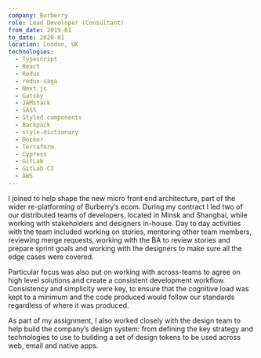 ```yaml
---
company: Burberry
role: Lead Developer (Consultant)
from_date: 2019-01
to_date: 2020-01
location: London, UK
technologies:
  - Typescript
  - React
  - Redux
  - redux-saga
  - Next.js
  - Gatsby
  - JAMstack
  - SASS
  - Styled components
  - Backpack
  - style-dictionary
  - Docker
  - Terraform
  - Cypress
  - GitLab
  - GitLab CI
  - AWS
---
```


I joined to help shape the new micro front end architecture, part of the wider re-platforming of Burberry’s ecom. During my contract I led two of our distributed teams of developers, located in Minsk and Shanghai, while working with stakeholders and designers in-house. Day to day activities with the team included working on stories, mentoring other team members, reviewing merge requests, working with the BA to review stories and prepare sprint goals and working with the designers to make sure all the edge cases were covered.

Particular focus was also put on working with across-teams to agree on high level solutions and create a consistent development workflow. Consistency and simplicity were key, to ensure that the cognitive load was kept to a minimum and the code produced would follow our standards regardless of where it was produced.

As part of my assignment, I also worked closely with the design team to help build the company’s design system: from defining the key strategy and technologies to use to building a set of design tokens to be used across web, email and native apps.
